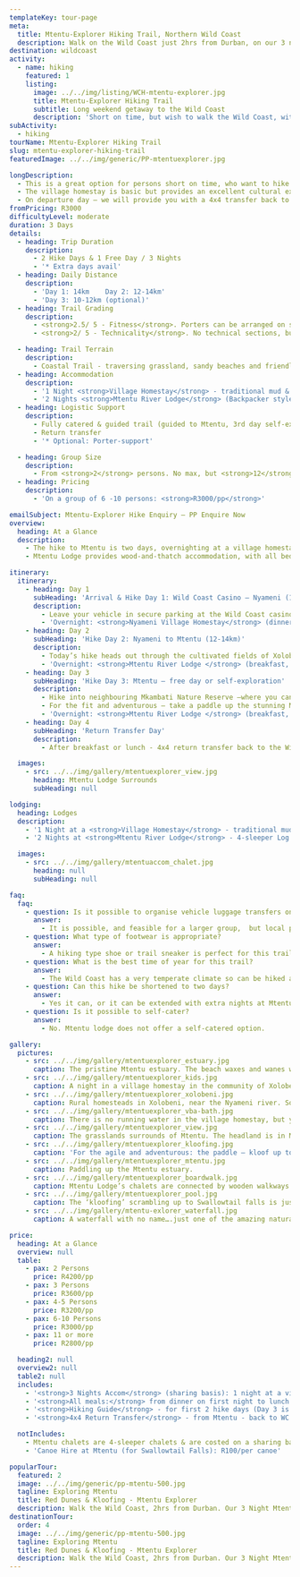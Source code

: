 ```yaml
---
templateKey: tour-page
meta:
  title: Mtentu-Explorer Hiking Trail, Northern Wild Coast
  description: Walk on the Wild Coast just 2hrs from Durban, on our 3 night Mtentu-Explorer – overnighting in a homestay and then 2 nights at an eco-lodge on the pristine Mtentu estuary. Ideal family getaway.
destination: wildcoast
activity:
  - name: hiking
    featured: 1
    listing:
      image: ../../img/listing/WCH-mtentu-explorer.jpg
      title: Mtentu-Explorer Hiking Trail
      subtitle: Long weekend getaway to the Wild Coast
      description: 'Short on time, but wish to walk the Wild Coast, within easy reach of Durban? Our 3 Night Mtentu-Explorer takes you to places of paradise for which the Wild Coast is famed: private beaches, forgotten falls, and pristine estuaries. Overnighting in a village homestay the first night and a joint-venture eco-camp the next two nights. Your stay bolsters the local economy, much needed in the fight against mining here.'
subActivity:
  - hiking
tourName: Mtentu-Explorer Hiking Trail
slug: mtentu-explorer-hiking-trail
featuredImage: ../../img/generic/PP-mtentuexplorer.jpg

longDescription:
  - This is a great option for persons short on time, who want to hike the Wild Coast, but within easy accessibility of Durban. The hike to Mtentu is 2 days, overnighting at a village homestay the first night, and then hiking through to Mtentu Lodge for another two nights. The hike goes through the Pondoland Centre of Endemism (a specialist plant guide can be organised for botanical enthusiasts), with the Mzamba fossils and the red dunes being other natural highlights. These dunes, and the Xolobeni community in which you overnight, are at the heart of the proposed mining battle.
  - The village homestay is basic but provides an excellent cultural experience. Mtentu Lodge provides wood and thatch accommodation. All bedding and meals are provided. On your free exploration day, you can hike into neighbouring Mkambathi Reserve or take a canoe up the beautiful Mtentu estuary and do the epic Swallowtail Falls kloofing hike.
  - On departure day – we will provide you with a 4x4 transfer back to your vehicle left at the Wild Coast Casino.
fromPricing: R3000
difficultyLevel: moderate
duration: 3 Days
details:
  - heading: Trip Duration
    description:
      - 2 Hike Days & 1 Free Day / 3 Nights
      - '* Extra days avail'
  - heading: Daily Distance
    description:
      - 'Day 1: 14km    Day 2: 12-14km'
      - 'Day 3: 10-12km (optional)'
  - heading: Trail Grading
    description:
      - <strong>2.5/ 5 - Fitness</strong>. Porters can be arranged on special request
      - <strong>2/ 5 - Technicality</strong>. No technical sections, but may be a river crossing

  - heading: Trail Terrain
    description:
      - Coastal Trail - traversing grassland, sandy beaches and friendly Pondo villages.
  - heading: Accommodation
    description:
      - '1 Night <strong>Village Homestay</strong> - traditional mud & thatch rondavels, mattress on floor with bedding & bucket bath'
      - '2 Nights <strong>Mtentu River Lodge</strong> (Backpacker style)'
  - heading: Logistic Support
    description:
      - Fully catered & guided trail (guided to Mtentu, 3rd day self-exploration)
      - Return transfer
      - '* Optional: Porter-support'

  - heading: Group Size
    description:
      - From <strong>2</strong> persons. No max, but <strong>12</strong> pax / per guide.
  - heading: Pricing
    description:
      - 'On a group of 6 -10 persons: <strong>R3000/pp</strong>'

emailSubject: Mtentu-Explorer Hike Enquiry – PP Enquire Now
overview:
  heading: At a Glance
  description:
    - The hike to Mtentu is two days, overnighting at a village homestay the first night, and then hiking through to Mtentu Lodge for another two nights. The village homestay is basic but provides an excellent and authentic cultural experience.
    - Mtentu Lodge provides wood-and-thatch accommodation, with all bedding and meals provided. On your free exploration day, you can hike into neighbouring Mkambathi  Reserve where you can go swimming up to waterfalls and see roaming game.  You can also take a canoe up the gorgeous Mtentu estuary, do the epic Swallow Falls kloofing hike, or just enjoy this stunning private beach.

itinerary:
  itinerary:
    - heading: Day 1
      subHeading: 'Arrival & Hike Day 1: Wild Coast Casino – Nyameni (14km)'
      description:
        - Leave your vehicle in secure parking at the Wild Coast casino and meet your guide. Today’s hike is mostly along the beach passing remnants of a petrified forest, through to the stunning Nyameni river and then on to the Xolobeni village for a night in a local homestay.'
        - 'Overnight: <strong>Nyameni Village Homestay</strong> (dinner)'
    - heading: Day 2
      subHeading: 'Hike Day 2: Nyameni to Mtentu (12-14km)'
      description:
        - Today’s hike heads out through the cultivated fields of Xolobeni across the grasslands and over the red dunes through to Sikombe and then on to Mtentu.
        - 'Overnight: <strong>Mtentu River Lodge </strong> (breakfast, packed lunch & dinner)'
    - heading: Day 3
      subHeading: 'Hike Day 3: Mtentu – free day or self-exploration'
      description:
        - Hike into neighbouring Mkambati Nature Reserve –where you can do a 10km return hike to Mkambati & Strandloper waterfalls.
        - For the fit and adventurous – take a paddle up the stunning Mtentu estuary and do the Swallowtail Falls rock-hop (approx. 10km return), or just enjoy a general relaxation day - swimming, snorkelling, beach chill.
        - 'Overnight: <strong>Mtentu River Lodge </strong> (breakfast, packed lunch & dinner)'
    - heading: Day 4
      subHeading: 'Return Transfer Day'
      description:
        - After breakfast or lunch - 4x4 return transfer back to the Wild Coast casino (approx. 2hr transfer).

  images:
    - src: ../../img/gallery/mtentuexplorer_view.jpg
      heading: Mtentu Lodge Surrounds
      subHeading: null

lodging:
  heading: Lodges
  description:
    - '1 Night at a <strong>Village Homestay</strong> - traditional mud & thatch rondavels, mattress on floor with bedding & bucket bath.'
    - '2 Nights at <strong>Mtentu River Lodge</strong> - 4-sleeper Log Cabins (twin front room, bunk bed back room), communal ablutions (hot water showers), central dining area and bar.'

  images:
    - src: ../../img/gallery/mtentuaccom_chalet.jpg
      heading: null
      subHeading: null

faq:
  faq:
    - question: Is it possible to organise vehicle luggage transfers on this hike?
      answer:
        - It is possible, and feasible for a larger group,  but local porters are a better option for smaller groups.
    - question: What type of footwear is appropriate?
      answer:
        - A hiking type shoe or trail sneaker is perfect for this trail.
    - question: What is the best time of year for this trail?
      answer:
        - The Wild Coast has a very temperate climate so can be hiked all year round. Winter months offer a wonderful and stable climate for hiking and the annual sardine run brings with it game fish, schools of dolphins and pelagic birds. Please try avoid the school holiday periods as the lodge is very popular over these times.
    - question: Can this hike be shortened to two days?
      answer:
        - Yes it can, or it can be extended with extra nights at Mtentu. Or consider our longer Pondo-Voyager trail.
    - question: Is it possible to self-cater?
      answer:
        - No. Mtentu lodge does not offer a self-catered option.

gallery:
  pictures:
    - src: ../../img/gallery/mtentuexplorer_estuary.jpg
      caption: The pristine Mtentu estuary. The beach waxes and wanes with the coming and going of the tide.
    - src: ../../img/gallery/mtentuexplorer_kids.jpg
      caption: A night in a village homestay in the community of Xolobeni – first night of the Mtentu-Explorer hiking trail.
    - src: ../../img/gallery/mtentuexplorer_xolobeni.jpg
      caption: Rural homesteads in Xolobeni, near the Nyameni river. Social distancing naturally in place.
    - src: ../../img/gallery/mtentuexplorer_vba-bath.jpg
      caption: There is no running water in the village homestay, but your hostess will go to great effort of collecting and heating up water over a fire to provide you with a warm bucket bath. It’s amazing how squeaky clean you feel after such a ‘bath’.
    - src: ../../img/gallery/mtentuexplorer_view.jpg
      caption: The grasslands surrounds of Mtentu. The headland is in Mkambathi Nature Reserve, on which the Mtentu River forms the southern boundary.
    - src: ../../img/gallery/mtentuexplorer_kloofing.jpg
      caption: 'For the agile and adventurous: the paddle – kloof up to Swallowtail Falls on the Mtentu estuary, comes highly recommended!'
    - src: ../../img/gallery/mtentuexplorer_mtentu.jpg
      caption: Paddling up the Mtentu estuary.
    - src: ../../img/gallery/mtentuexplorer_boardwalk.jpg
      caption: Mtentu Lodge’s chalets are connected by wooden walkways.
    - src: ../../img/gallery/mtentuexplorer_pool.jpg
      caption: The ‘kloofing’ scrambling up to Swallowtail falls is just under 2km one way, but takes a good few hours there and back, with so many pools that just can’t go unswum.
    - src: ../../img/gallery/mtentu-exlorer_waterfall.jpg
      caption: A waterfall with no name….just one of the amazing natural splendours viewed from a canoe, as one paddles up the Mtentu estuary.

price:
  heading: At a Glance
  overview: null
  table:
    - pax: 2 Persons
      price: R4200/pp
    - pax: 3 Persons
      price: R3600/pp
    - pax: 4-5 Persons
      price: R3200/pp
    - pax: 6-10 Persons
      price: R3000/pp
    - pax: 11 or more
      price: R2800/pp

  heading2: null
  overview2: null
  table2: null
  includes:
    - '<strong>3 Nights Accom</strong> (sharing basis): 1 night at a village Homestay & 2 nights Mtentu Lodge'
    - '<strong>All meals:</strong> from dinner on first night to lunch on  final day (3 Breakfasts, 3 Lunches, and 3 Dinners)'
    - '<strong>Hiking Guide</strong> - for first 2 hike days (Day 3 is a self-exploration day)'
    - '<strong>4x4 Return Transfer</strong> - from Mtentu - back to WC Casino'

  notIncludes:
    - Mtentu chalets are 4-sleeper chalets & are costed on a sharing basis for your group. If couples wish to have EXCLUSIVITY of a chalet, they’ll need to pay a R300/pp exclusivity supplement, based on 2 persons only.
    - 'Canoe Hire at Mtentu (for Swallowtail Falls): R100/per canoe'

popularTour:
  featured: 2
  image: ../../img/generic/pp-mtentu-500.jpg
  tagline: Exploring Mtentu
  title: Red Dunes & Kloofing - Mtentu Explorer
  description: Walk the Wild Coast, 2hrs from Durban. Our 3 Night Mtentu-Explorer takes you to private beaches, forgotten falls and pristine estuaries. Overnighting in a homestay the first night and a joint-venture eco-camp the next two– your stay bolsters the local economy, much needed in the fight against mining.
destinationTour:
  order: 4
  image: ../../img/generic/pp-mtentu-500.jpg
  tagline: Exploring Mtentu
  title: Red Dunes & Kloofing - Mtentu Explorer
  description: Walk the Wild Coast, 2hrs from Durban. Our 3 Night Mtentu-Explorer takes you to private beaches, forgotten falls and pristine estuaries. Overnighting in a homestay the first night and a joint-venture eco-camp the next two– your stay bolsters the local economy, much needed in the fight against mining.
---
```

